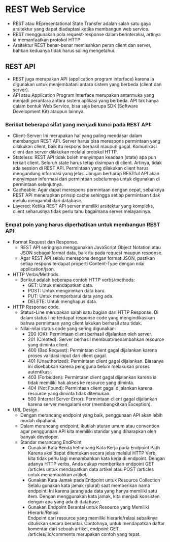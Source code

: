 # REST Web Service
- REST atau REpresentational State Transfer adalah salah satu gaya arsitektur yang dapat diadaptasi ketika membangun web service.
- REST menggunakan pola request-response dalam berinteraksi, artinya ia memanfaatkan protokol HTTP
- Arsitektur REST benar-benar memisahkan peran client dan server, bahkan keduanya tidak harus saling mengetahui.
 
## REST API
- REST juga merupakan API (application program interface) karena ia digunakan untuk menjembatani antara sistem yang berbeda (client dan server).
- API atau Application Program Interface merupakan antarmuka yang menjadi perantara antara sistem aplikasi yang berbeda. API tak hanya dalam bentuk Web Service, bisa saja berupa SDK (Software Development Kit) ataupun lainnya.

### Berikut beberapa sifat yang menjadi kunci pada REST API:
- Client-Server: Ini merupakan hal yang paling mendasar dalam membangun REST API. Server harus bisa merespons permintaan yang dilakukan client, baik itu respons berhasil maupun gagal. Komunikasi client dan server dilakukan melalui protokol HTTP.
- Stateless: REST API tidak boleh menyimpan keadaan (state) apa pun terkait client. Seluruh state harus tetap disimpan di client. Artinya, tidak ada session di REST API. Permintaan yang dilakukan client harus mengandung informasi yang jelas. Jangan berharap RESTful API akan menyimpan informasi dari permintaan sebelumnya untuk digunakan di permintaan selanjutnya.
- Cacheable: Agar dapat merespons permintaan dengan cepat, sebaiknya REST API menerapkan prinsip cache sehingga setiap permintaan tidak melulu mengambil dari database.
- Layered: Ketika REST API server memiliki arsitektur yang kompleks, client seharusnya tidak perlu tahu bagaimana server melayaninya.

### Empat poin yang harus diperhatikan untuk membangun REST API:
- Format Request dan Response.
  - REST API seringnya menggunakan JavaScript Object Notation atau JSON sebagai format data, baik itu pada request maupun response. 
  - Agar REST API selalu merespons dengan format JSON, pastikan setiap respons terdapat properti Content-Type dengan nilai application/json. 
- HTTP Verbs/Methods.
  - Berikut adalah beberapa contoh HTTP verbs/methods:
    - GET: Untuk mendapatkan data.
    - POST: Untuk mengirimkan data baru.
    - PUT: Untuk memperbarui data yang ada.
    - DELETE: Untuk menghapus data. 
- HTTP Response code.
  - Status-Line merupakan salah satu bagian dari HTTP Response. Di dalam status line terdapat response code yang mengindikasikan bahwa permintaan yang client lakukan berhasil atau tidak.
  - Nilai-nilai status code yang sering digunakan:
    - 200 (OK): Permintaan client berhasil dijalankan oleh server.
    - 201 (Created): Server berhasil membuat/menambahkan resource yang diminta client.
    - 400 (Bad Request): Permintaan client gagal dijalankan karena proses validasi input dari client gagal.
    - 401 (Unauthorized): Permintaan client gagal dijalankan. Biasanya ini disebabkan karena pengguna belum melakukan proses autentikasi.
    - 403 (Forbidden): Permintaan client gagal dijalankan karena ia tidak memiliki hak akses ke resource yang diminta.
    - 404 (Not Found): Permintaan client gagal dijalankan karena resource yang diminta tidak ditemukan.
    - 500 (Internal Server Error):  Permintaan client gagal dijalankan karena server mengalami eror (membangkitkan Exception).
- URL Design.
  - Dengan merancang endpoint yang baik, penggunaan API akan lebih mudah dipahami. 
  - Dalam merancang endpoint, ikutilah aturan umum atau convention agar penggunaan API kita memiliki standar yang diharapkan oleh banyak developer.
  - Standar merancang EndPoint
    - Gunakan Kata Benda ketimbang Kata Kerja pada Endpoint Path
      <br>Karena aksi dapat ditentukan secara jelas melalui HTTP Verb, kita tidak perlu lagi menambahkan kata kerja di endpoint. Dengan adanya HTTP verbs, Anda cukup memberikan endpoint GET /articles untuk mendapatkan data artikel atau POST /articles untuk menambahkan artikel.
    - Gunakan Kata Jamak pada Endpoint untuk Resource Collection
      <br>Selalu gunakan kata jamak (plural) saat memberikan nama endpoint. Ini karena jarang ada data yang hanya memiliki satu item. Dengan menggunakan kata jamak, kita menjadi konsisten dengan apa yang ada di database. 
    - Gunakan Endpoint Berantai untuk Resource yang Memiliki Hierarki/Relasi 
      <br>Endpoint dari resource yang memiliki hierarki/relasi sebaiknya dituliskan secara berantai. Contohnya, untuk mendapatkan daftar komentar dari sebuah artikel, endpoint GET /articles/:id/comments merupakan contoh yang tepat.
